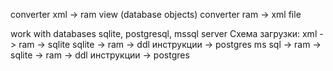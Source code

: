 converter xml -> ram view (database objects)
converter ram -> xml file

work with databases sqlite, postgresql, mssql server
Схема загрузки:
xml -> ram -> sqlite
sqlite -> ram -> ddl инструкции -> postgres
ms sql -> ram -> sqlite -> ram -> ddl инструкции -> postgres  
